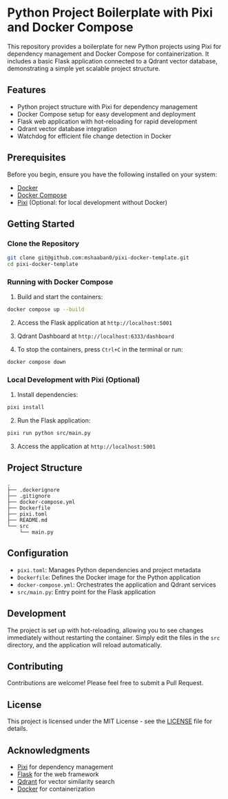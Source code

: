 # Python Project Boilerplate with Pixi and Docker Compose

This repository provides a boilerplate for new Python projects using Pixi for dependency management and Docker Compose for containerization. It includes a basic Flask application connected to a Qdrant vector database, demonstrating a simple yet scalable project structure.

## Features

- Python project structure with Pixi for dependency management
- Docker Compose setup for easy development and deployment
- Flask web application with hot-reloading for rapid development
- Qdrant vector database integration
- Watchdog for efficient file change detection in Docker

## Prerequisites

Before you begin, ensure you have the following installed on your system:

- [Docker](https://www.docker.com/get-started)
- [Docker Compose](https://docs.docker.com/compose/install/)
- [Pixi](https://github.com/prefix-dev/pixi) (Optional: for local development without Docker)

## Getting Started

### Clone the Repository

```bash
git clone git@github.com:mshaaban0/pixi-docker-template.git
cd pixi-docker-template
```

### Running with Docker Compose

1. Build and start the containers:

```bash
docker compose up --build
```

2. Access the Flask application at `http://localhost:5001`

3. Qdrant Dashboard at `http://localhost:6333/dashboard`

4. To stop the containers, press `Ctrl+C` in the terminal or run:

```bash
docker compose down
```

### Local Development with Pixi (Optional)

1. Install dependencies:

```bash
pixi install
```

2. Run the Flask application:

```bash
pixi run python src/main.py
```

3. Access the application at `http://localhost:5001`

## Project Structure

```
.
├── .dockerignore
├── .gitignore
├── docker-compose.yml
├── Dockerfile
├── pixi.toml
├── README.md
└── src
    └── main.py
```

## Configuration

- `pixi.toml`: Manages Python dependencies and project metadata
- `Dockerfile`: Defines the Docker image for the Python application
- `docker-compose.yml`: Orchestrates the application and Qdrant services
- `src/main.py`: Entry point for the Flask application

## Development

The project is set up with hot-reloading, allowing you to see changes immediately without restarting the container. Simply edit the files in the `src` directory, and the application will reload automatically.

## Contributing

Contributions are welcome! Please feel free to submit a Pull Request.

## License

This project is licensed under the MIT License - see the [LICENSE](LICENSE) file for details.

## Acknowledgments

- [Pixi](https://github.com/prefix-dev/pixi) for dependency management
- [Flask](https://flask.palletsprojects.com/) for the web framework
- [Qdrant](https://qdrant.tech/) for vector similarity search
- [Docker](https://www.docker.com/) for containerization
